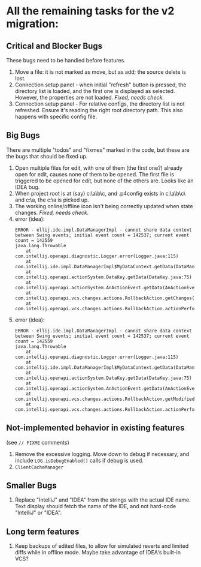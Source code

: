 # All the remaining tasks for the v2 migration:


## Critical and Blocker Bugs

These bugs need to be handled before features.

1. Move a file: it is not marked as move, but as add; the source delete is lost.
1. Connection setup panel - when initial "refresh" button is pressed, the directory list
   is loaded, and the first one is displayed as selected.  However, the properties are
   not loaded.  *Fixed, needs check.*
1. Connection setup panel - For relative configs, the directory list is not refreshed.
   Ensure it's reading the right root directory path.  This also happens with
   specific config file.


## Big Bugs

There are multiple "todos" and "fixmes" marked in the code, but these are the bugs
that should be fixed up.
1. Open multiple files for edit, with one of them (the first one?) already
   open for edit, causes none of them to be opened.
   The first file is triggered to be opened for edit, but none of the
   others are.  Looks like an IDEA bug.
1. When project root is at (say) c:\a\b\c\, and .p4config exists in c:\a\b\c\ and c:\a, the
   c:\a is picked up.
1. The working online/offline icon isn't being correctly updated
   when state changes. *Fixed, needs check.*
1. error (idea):
    ```
    ERROR - ellij.ide.impl.DataManagerImpl - cannot share data context between Swing events; initial event count = 142537; current event count = 142559 
    java.lang.Throwable
        at com.intellij.openapi.diagnostic.Logger.error(Logger.java:115)
        at com.intellij.ide.impl.DataManagerImpl$MyDataContext.getData(DataManagerImpl.java:357)
        at com.intellij.openapi.actionSystem.DataKey.getData(DataKey.java:75)
        at com.intellij.openapi.actionSystem.AnActionEvent.getData(AnActionEvent.java:165)
        at com.intellij.openapi.vcs.changes.actions.RollbackAction.getChanges(RollbackAction.java:148)
        at com.intellij.openapi.vcs.changes.actions.RollbackAction.actionPerformed(RollbackAction.java:120)
    ```
1. error (idea):
    ```
    ERROR - ellij.ide.impl.DataManagerImpl - cannot share data context between Swing events; initial event count = 142537; current event count = 142559 
    java.lang.Throwable
        at com.intellij.openapi.diagnostic.Logger.error(Logger.java:115)
        at com.intellij.ide.impl.DataManagerImpl$MyDataContext.getData(DataManagerImpl.java:357)
        at com.intellij.openapi.actionSystem.DataKey.getData(DataKey.java:75)
        at com.intellij.openapi.actionSystem.AnActionEvent.getData(AnActionEvent.java:165)
        at com.intellij.openapi.vcs.changes.actions.RollbackAction.getModifiedWithoutEditing(RollbackAction.java:180)
        at com.intellij.openapi.vcs.changes.actions.RollbackAction.actionPerformed(RollbackAction.java:122)    
    ```


## Not-implemented behavior in existing features

(see `// FIXME` comments)

1. Remove the excessive logging.  Move down to debug if necessary,
   and include `LOG.isDebugEnabled()` calls if debug is used.
1. `ClientCacheManager`


## Smaller Bugs

1. Replace "IntelliJ" and "IDEA" from the strings with the actual IDE name.
   Text display should fetch the name of the IDE, and not hard-code "IntelliJ" or
    "IDEA".

## Long term features

1. Keep backups of edited files, to allow for simulated reverts and limited diffs while in
   offline mode.  Maybe take advantage of IDEA's built-in VCS?

